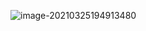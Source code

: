 ![image-20210325194913480](https://cdn.jsdelivr.net/gh/moon-Light404/my_picgo/img/20210325194913.png)